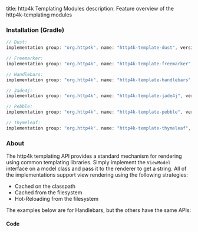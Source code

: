 title: http4k Templating Modules
description: Feature overview of the http4k-templating modules

### Installation (Gradle)

```groovy
// Dust: 
implementation group: "org.http4k", name: "http4k-template-dust", version: "4.9.10.0"

// Freemarker: 
implementation group: "org.http4k", name: "http4k-template-freemarker", version: "4.9.10.0"

// Handlebars: 
implementation group: "org.http4k", name: "http4k-template-handlebars", version: "4.9.10.0"

// Jade4j: 
implementation group: "org.http4k", name: "http4k-template-jade4j", version: "4.9.10.0"

// Pebble: 
implementation group: "org.http4k", name: "http4k-template-pebble", version: "4.9.10.0"

// Thymeleaf: 
implementation group: "org.http4k", name: "http4k-template-thymeleaf", version: "4.9.10.0"
```

### About
The http4k templating API provides a standard mechanism for rendering using common templating libraries. Simply implement the `ViewModel` interface on a model class and pass it to the renderer to get a string. All of the implementations support view rendering using the following strategies:

* Cached on the classpath
* Cached from the filesystem
* Hot-Reloading from the filesystem

The examples below are for Handlebars, but the others have the same APIs:

#### Code  [<img class="octocat"/>](https://github.com/http4k/http4k/blob/master/src/docs/guide/reference/templating/example.kt)

<script src="https://gist-it.appspot.com/https://github.com/http4k/http4k/blob/master/src/docs/guide/reference/templating/example.kt"></script>

[http4k]: https://http4k.org
